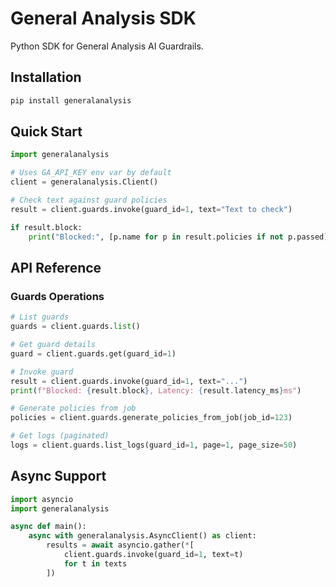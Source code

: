 # General Analysis SDK

Python SDK for General Analysis AI Guardrails.

## Installation

```bash
pip install generalanalysis
```

## Quick Start

```python
import generalanalysis

# Uses GA_API_KEY env var by default
client = generalanalysis.Client()

# Check text against guard policies
result = client.guards.invoke(guard_id=1, text="Text to check")

if result.block:
    print("Blocked:", [p.name for p in result.policies if not p.passed])
```

## API Reference

### Guards Operations

```python
# List guards
guards = client.guards.list()

# Get guard details  
guard = client.guards.get(guard_id=1)

# Invoke guard
result = client.guards.invoke(guard_id=1, text="...")
print(f"Blocked: {result.block}, Latency: {result.latency_ms}ms")

# Generate policies from job
policies = client.guards.generate_policies_from_job(job_id=123)

# Get logs (paginated)
logs = client.guards.list_logs(guard_id=1, page=1, page_size=50)
```

## Async Support

```python
import asyncio
import generalanalysis

async def main():
    async with generalanalysis.AsyncClient() as client:
        results = await asyncio.gather(*[
            client.guards.invoke(guard_id=1, text=t) 
            for t in texts
        ])
```